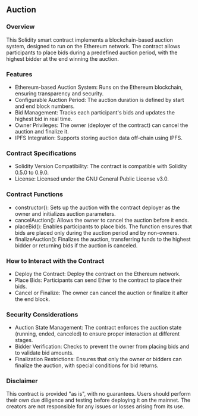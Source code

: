 
## Auction

### Overview
This Solidity smart contract implements a blockchain-based auction system, designed to run on the Ethereum network. The contract allows participants to place bids during a predefined auction period, with the highest bidder at the end winning the auction.

### Features
- Ethereum-based Auction System: Runs on the Ethereum blockchain, ensuring transparency and security.
- Configurable Auction Period: The auction duration is defined by start and end block numbers.
- Bid Management: Tracks each participant's bids and updates the highest bid in real time.
- Owner Privileges: The owner (deployer of the contract) can cancel the auction and finalize it.
- IPFS Integration: Supports storing auction data off-chain using IPFS.

### Contract Specifications
- Solidity Version Compatibility: The contract is compatible with Solidity 0.5.0 to 0.9.0.
- License: Licensed under the GNU General Public License v3.0.

### Contract Functions
- constructor(): Sets up the auction with the contract deployer as the owner and initializes auction parameters.
- cancelAuction(): Allows the owner to cancel the auction before it ends.
- placeBid(): Enables participants to place bids. The function ensures that bids are placed only during the auction period and by non-owners.
- finalizeAuction(): Finalizes the auction, transferring funds to the highest bidder or returning bids if the auction is canceled.

### How to Interact with the Contract
- Deploy the Contract: Deploy the contract on the Ethereum network.
- Place Bids: Participants can send Ether to the contract to place their bids.
- Cancel or Finalize: The owner can cancel the auction or finalize it after the end block.

### Security Considerations
- Auction State Management: The contract enforces the auction state (running, ended, canceled) to ensure proper interaction at different stages.
- Bidder Verification: Checks to prevent the owner from placing bids and to validate bid amounts.
- Finalization Restrictions: Ensures that only the owner or bidders can finalize the auction, with special conditions for bid returns.

### Disclaimer
This contract is provided "as is", with no guarantees. Users should perform their own due diligence and testing before deploying it on the mainnet. The creators are not responsible for any issues or losses arising from its use.

